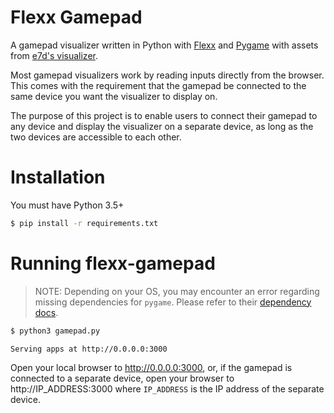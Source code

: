 Flexx Gamepad
=============
A gamepad visualizer written in Python with [Flexx](https://github.com/flexxui/flexx) and [Pygame](https://github.com/pygame/pygame) with assets from [e7d's visualizer](https://github.com/e7d/gamepad-viewer).

Most gamepad visualizers work by reading inputs directly from the browser. This comes with the requirement that the gamepad be connected to the same device you want the visualizer to display on.

The purpose of this project is to enable users to connect their gamepad to any device and display the visualizer on a separate device, as long as the two devices are accessible to each other.

# Installation

You must have Python 3.5+

```bash
$ pip install -r requirements.txt
```

# Running flexx-gamepad

> NOTE: Depending on your OS, you may encounter an error regarding missing dependencies for `pygame`.  Please refer to their [dependency docs](https://github.com/pygame/pygame#dependencies).

```bash
$ python3 gamepad.py

Serving apps at http://0.0.0.0:3000
```

Open your local browser to http://0.0.0.0:3000, or, if the gamepad is connected to a separate device, open your browser to http://IP_ADDRESS:3000 where `IP_ADDRESS` is the IP address of the separate device.
